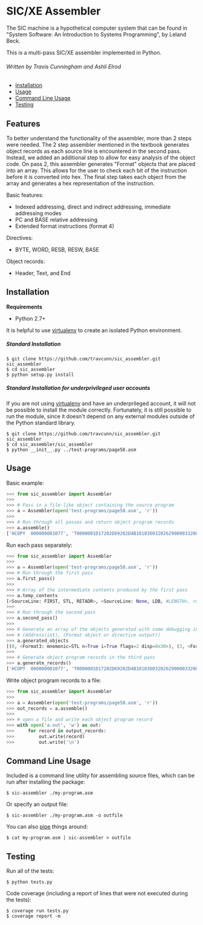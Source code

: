 SIC/XE Assembler
================

The SIC machine is a hypothetical computer system that can be found in "System Software: An Introduction to Systems Programming", by Leland Beck.

This is a multi-pass SIC/XE assembler implemented in Python.

###### Written by Travis Cunningham and Ashli Elrod

- [Installation](#installation)
- [Usage](#usage)
- [Command Line Usage](#command-line-usage)
- [Testing](#testing)


Features
--------
To better understand the functionality of the assembler, more than 2 steps were needed. The 2 step assembler mentioned in the textbook generates object records as each source line is encountered in the second pass. Instead, we added an additional step to allow for easy analysis of the object code. On pass 2, this assembler generates "Format" objects that are placed into an array. This allows for the user to check each bit of the instruction before it is converted into hex. The final step takes each object from the array and generates a hex representation of the instruction.

Basic features:

- Indexed addressing, direct and indirect addressing, immediate addressing modes
- PC and BASE relative addressing
- Extended format instructions (format 4)

Directives:
- BYTE, WORD, RESB, RESW, BASE

Object records:
- Header, Text, and End


Installation
------------

**Requirements**

- Python 2.7+

It is helpful to use [virtualenv](http://www.virtualenv.org/en/latest/) to create an isolated Python environment.

##### Standard Installation

    $ git clone https://github.com/travcunn/sic_assembler.git sic_assembler
    $ cd sic_assembler
    $ python setup.py install
    
##### Standard Installation for underprivileged user accounts
If you are not using [virtualenv](http://www.virtualenv.org/en/latest/) and have an underprileged account, it will not be possible to install the module correctly. Fortunately, it is still possible to run the module, since it doesn't depend on any external modules outside of the Python standard library.

    $ git clone https://github.com/travcunn/sic_assembler.git sic_assembler
    $ cd sic_assembler/sic_assembler
    $ python __init__.py ../test-programs/page58.asm


Usage
-----
Basic example:
```python
>>> from sic_assembler import Assembler
>>>
>>> # Pass in a file-like object containing the source program
>>> a = Assembler(open('test-programs/page58.asm', 'r'))
>>>
>>> # Run through all passes and return object program records
>>> a.assemble()
['HCOPY  000000001077', 'T0000001D17202D69202D4B1010360320262900003320074B10105D3F2FEC032010', 'T00001D1D0F20160100030F200D4B10105D3E2003454F46B410B400B44075101000', 'T0010401FE32019332FFADB2013A00433200857C003B8503B2FEA1340004F0000F1B410', 'T00105F18774000E32011332FFA53C003DF2008B8503B2FEF4F000005', 'E000000']
```

Run each pass separately:
```python
>>> from sic_assembler import Assembler
>>>
>>> a = Assembler(open('test-programs/page58.asm', 'r'))
>>> # Run through the first pass
>>> a.first_pass()
>>>
>>> # Array of the intermediate contents produced by the first pass
>>> a.temp_contents
[<SourceLine: FIRST, STL, RETADR>, <SourceLine: None, LDB, #LENGTH>, <SourceLine: None, BASE, LENGTH>, <SourceLine: CLOOP, +JSUB, RDREC>, <SourceLine: None, LDA, LENGTH>, <SourceLine: None, COMP, #0>, <SourceLine: None, JEQ, ENDFIL>, <SourceLine: None, +JSUB, WRREC>, <SourceLine: None, J, CLOOP>, <SourceLine: ENDFIL, LDA, EOF>, <SourceLine: None, STA, BUFFER>, <SourceLine: None, LDA, #3>, <SourceLine: None, STA, LENGTH>, <SourceLine: None, +JSUB, WRREC>, <SourceLine: None, J, @RETADR>, <SourceLine: EOF, BYTE, C'EOF'>, <SourceLine: RETADR, RESW, 1>, <SourceLine: LENGTH, RESW, 1>, <SourceLine: BUFFER, RESB, 4096>, <SourceLine: RDREC, CLEAR, X>, <SourceLine: None, CLEAR, A>, <SourceLine: None, CLEAR, S>, <SourceLine: None, +LDT, #4096>, <SourceLine: RLOOP, TD, INPUT>, <SourceLine: None, JEQ, RLOOP>, <SourceLine: None, RD, INPUT>, <SourceLine: None, COMPR, A,S>, <SourceLine: None, JEQ, EXIT>, <SourceLine: None, STCH, BUFFER,X>, <SourceLine: None, TIXR, T>, <SourceLine: None, JLT, RLOOP>, <SourceLine: EXIT, STX, LENGTH>, <SourceLine: None, RSUB, None>, <SourceLine: INPUT, BYTE, X'F1'>, <SourceLine: WRREC, CLEAR, X>, <SourceLine: None, LDT, LENGTH>, <SourceLine: WLOOP, TD, OUTPUT>, <SourceLine: None, JEQ, WLOOP>, <SourceLine: None, LDCH, BUFFER,X>, <SourceLine: None, WD, OUTPUT>, <SourceLine: None, TIXR, T>, <SourceLine: None, JLT, WLOOP>, <SourceLine: None, RSUB, None>, <SourceLine: OUTPUT, BYTE, X'05'>]
>>>
>>> # Run through the second pass
>>> a.second_pass()
>>>
>>> # Generate an array of the objects generated with some debugging information
>>> # (Address(int), (Format object or directive output))
>>> a.generated_objects
[(0, <Format3: mnemonic=STL n=True i=True flags=2 disp=0x30>), (3, <Format3: mnemonic=LDB n=False i=True flags=2 disp=0x33>), (6, <Format3: mnemonic=JSUB n=True i=True flags=1 disp=0x1036>), (10, <Format3: mnemonic=LDA n=True i=True flags=2 disp=0x33>), (13, <Format3: mnemonic=COMP n=False i=True flags=0 disp=0>), (16, <Format3: mnemonic=JEQ n=True i=True flags=2 disp=0x1a>), (19, <Format3: mnemonic=JSUB n=True i=True flags=1 disp=0x105d>), (23, <Format3: mnemonic=J n=True i=True flags=2 disp=0x6>), (26, <Format3: mnemonic=LDA n=True i=True flags=2 disp=0x2d>), (29, <Format3: mnemonic=STA n=True i=True flags=2 disp=0x36>), (32, <Format3: mnemonic=LDA n=False i=True flags=0 disp=3>), (35, <Format3: mnemonic=STA n=True i=True flags=2 disp=0x33>), (38, <Format3: mnemonic=JSUB n=True i=True flags=1 disp=0x105d>), (42, <Format3: mnemonic=J n=True i=False flags=2 disp=0x30>), (45, ('BYTE', "C'EOF'", '454f46')), (4150, <Format2: mnemonic=CLEAR r1=X r2=None>), (4152, <Format2: mnemonic=CLEAR r1=A r2=None>), (4154, <Format2: mnemonic=CLEAR r1=S r2=None>), (4156, <Format3: mnemonic=LDT n=False i=True flags=1 disp=1000>), (4160, <Format3: mnemonic=TD n=True i=True flags=2 disp=0x105c>), (4163, <Format3: mnemonic=JEQ n=True i=True flags=2 disp=0x1040>), (4166, <Format3: mnemonic=RD n=True i=True flags=2 disp=0x105c>), (4169, <Format2: mnemonic=COMPR r1=A r2=S>), (4171, <Format3: mnemonic=JEQ n=True i=True flags=2 disp=0x1056>), (4174, <Format3: mnemonic=STCH n=True i=True flags=12 disp=0x36>), (4177, <Format2: mnemonic=TIXR r1=T r2=None>), (4179, <Format3: mnemonic=JLT n=True i=True flags=2 disp=0x1040>), (4182, <Format3: mnemonic=STX n=True i=True flags=4 disp=0x33>), (4185, <Format3: mnemonic=RSUB n=True i=True flags=0 disp=0>), (4188, ('BYTE', "X'F1'", 'F1')), (4189, <Format2: mnemonic=CLEAR r1=X r2=None>), (4191, <Format3: mnemonic=LDT n=True i=True flags=4 disp=0x33>), (4194, <Format3: mnemonic=TD n=True i=True flags=2 disp=0x1076>), (4197, <Format3: mnemonic=JEQ n=True i=True flags=2 disp=0x1062>), (4200, <Format3: mnemonic=LDCH n=True i=True flags=12 disp=0x36>), (4203, <Format3: mnemonic=WD n=True i=True flags=2 disp=0x1076>), (4206, <Format2: mnemonic=TIXR r1=T r2=None>), (4208, <Format3: mnemonic=JLT n=True i=True flags=2 disp=0x1062>), (4211, <Format3: mnemonic=RSUB n=True i=True flags=0 disp=0>), (4214, ('BYTE', "X'05'", '05'))]
>>>
>>> # Generate object program records in the third pass
>>> a.generate_records()
['HCOPY  000000001077', 'T0000001D17202D69202D4B1010360320262900003320074B10105D3F2FEC032010', 'T00001D1D0F20160100030F200D4B10105D3E2003454F46B410B400B44075101000', 'T0010401FE32019332FFADB2013A00433200857C003B8503B2FEA1340004F0000F1B410', 'T00105F18774000E32011332FFA53C003DF2008B8503B2FEF4F000005', 'E000000']
```

Write object program records to a file:
```python
>>> from sic_assembler import Assembler
>>>
>>> a = Assembler(open('test-programs/page58.asm', 'r'))
>>> out_records = a.assemble()
>>>
>>> # open a file and write each object program record
>>> with open('a.out', 'w') as out:
>>>     for record in output_records:
>>>         out.write(record)
>>>         out.write('\n')
```

Command Line Usage
------------------
Included is a command line utility for assembling source files, which can be run after installing the package:

    $ sic-assembler ./my-program.asm
    
Or specify an output file:

    $ sic-assembler ./my-program.asm -o outfile
    
You can also [pipe](http://www.linfo.org/pipes.html) things around:

    $ cat my-program.asm | sic-assembler > outfile


Testing
-------
Run all of the tests:

    $ python tests.py
    
Code coverage (including a report of lines that were not executed during the tests):

    $ coverage run tests.py
    $ coverage report -m
